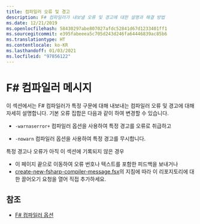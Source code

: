 ```yaml
---
title: 컴파일러 오류 및 경고
description: F# 컴파일러가 내보낼 오류 및 경고에 대한 설명과 해결 방법
ms.date: 12/21/2019
ms.openlocfilehash: 58430297abe807027afdc52841d67d1233401ff1
ms.sourcegitcommit: e395fabeeea5c705d243d246fa64446839ac85b6
ms.translationtype: HT
ms.contentlocale: ko-KR
ms.lasthandoff: 01/03/2021
ms.locfileid: "97856122"
---
```

# <a name="f-compiler-messages"></a>F# 컴파일러 메시지

이 섹션에서는 F# 컴파일러가 특정 구문에 대해 내보내는 컴파일러 오류 및 경고에 대해 자세히 설명합니다. 기본 오류 집합은 다음과 같이 하여 변경할 수 있습니다.

- `-warnaserror+` 컴파일러 옵션을 사용하여 특정 경고를 오류로 취급하고

- `-nowarn` 컴파일러 옵션을 사용하여 특정 경고를 무시합니다.

특정 경고나 오류가 아직 이 섹션에 기록되지 않은 경우

- 이 페이지 끝으로 이동하여 오류 번호나 텍스트를 포함한 피드백을 보내거나
- [create-new-fsharp-compiler-message.fsx](https://github.com/dotnet/docs/blob/master/docs/fsharp/language-reference/compiler-messages/util/create-new-fsharp-compiler-message.fsx)의 지침에 따라 이 리포지토리에 대한 끌어오기 요청을 열어 직접 추가하세요.

## <a name="see-also"></a>참조

- [F# 컴파일러 옵션](../compiler-options.md)
